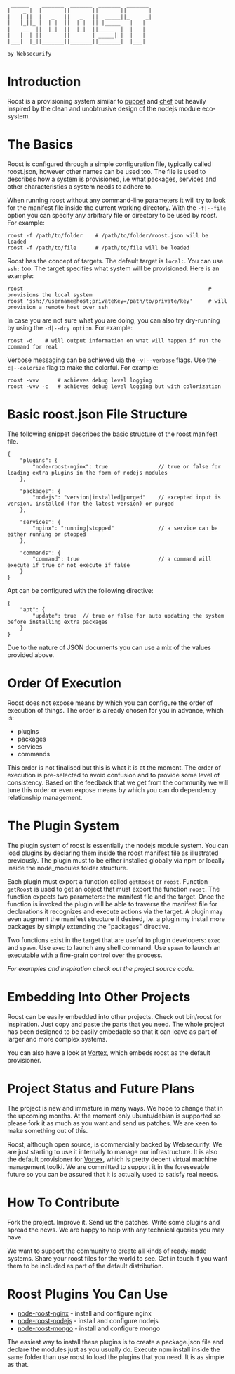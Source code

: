 	
	 ______    _______  _______  _______  _______ 
	|    _ |  |       ||       ||       ||       |
	|   | ||  |   _   ||   _   ||  _____||_     _|
	|   |_||_ |  | |  ||  | |  || |_____   |   |  
	|    __  ||  |_|  ||  |_|  ||_____  |  |   |  
	|   |  | ||       ||       | _____| |  |   |  
	|___|  |_||_______||_______||_______|  |___|  
	
	by Websecurify
	

# Introduction

Roost is a provisioning system similar to [puppet](https://puppetlabs.com/) and [chef](http://www.opscode.com/chef/) but heavily inspired by the clean and unobtrusive design of the nodejs module eco-system.

# The Basics

Roost is configured through a simple configuration file, typically called roost.json, however other names can be used too. The file is used to describes how a system is provisioned, i.e what packages, services and other characteristics a system needs to adhere to.

When running roost without any command-line parameters it will try to look for the manifest file inside the current working directory. With the `-f|--file` option you can specify any arbitrary file or directory to be used by roost. For example:

	roost -f /path/to/folder 	# /path/to/folder/roost.json will be loaded
	roost -f /path/to/file 		# /path/to/file will be loaded

Roost has the concept of targets. The default target is `local:`. You can use `ssh:` too. The target specifies what system will be provisioned. Here is an example:

	roost 															# provisions the local system
	roost 'ssh://username@host;privateKey=/path/to/private/key' 	# will provision a remote host over ssh

In case you are not sure what you are doing, you can also try dry-running by using the `-d|--dry option`. For example:

	roost -d 	# will output information on what will happen if run the command for real

Verbose messaging can be achieved via the `-v|--verbose` flags. Use the `-c|--colorize` flag to make the colorful. For example:

	roost -vvv 		# achieves debug level logging
	roost -vvv -c 	# achieves debug level logging but with colorization

# Basic roost.json File Structure

The following snippet describes the basic structure of the roost manifest file.

	{
		"plugins": {
			"node-roost-nginx": true 				// true or false for loading extra plugins in the form of nodejs modules 
		},
		
		"packages": {
			"nodejs": "version|installed|purged" 	// excepted input is version, installed (for the latest version) or purged
		},
		
		"services": {
			"nginx": "running|stopped" 				// a service can be either running or stopped
		},
		
		"commands": {
			"command": true 						// a command will execute if true or not execute if false
		}
	}

Apt can be configured with the following directive:

	{
		"apt": {
			"update": true 	// true or false for auto updating the system before installing extra packages
		}
	}

Due to the nature of JSON documents you can use a mix of the values provided above.

# Order Of Execution

Roost does not expose means by which you can configure the order of execution of things. The order is already chosen for you in advance, which is:

* plugins
* packages
* services
* commands

This order is not finalised but this is what it is at the moment. The order of execution is pre-selected to avoid confusion and to provide some level of consistency. Based on the feedback that we get from the community we will tune this order or even expose means by which you can do dependency relationship management.

# The Plugin System

The plugin system of roost is essentially the nodejs module system. You can load plugins by declaring them inside the roost manifest file as illustrated previously. The plugin must to be either installed globally via npm or locally inside the node_modules folder structure.

Each plugin must export a function called `getRoost` or `roost`. Function `getRoost` is used to get an object that must export the function `roost`. The function expects two parameters: the manifest file and the target. Once the function is invoked the plugin will be able to traverse the manifest file for declarations it recognizes and execute actions via the target. A plugin may even augment the manifest structure if desired, i.e. a plugin my install more packages by simply extending the "packages" directive.

Two functions exist in the target that are useful to plugin developers: `exec` and `spawn`. Use `exec` to launch any shell command. Use `spawn` to launch an executable with a fine-grain control over the process.

_For examples and inspiration check out the project source code._

# Embedding Into Other Projects

Roost can be easily embedded into other projects. Check out bin/roost for inspiration. Just copy and paste the parts that you need. The whole project has been designed to be easily embedable so that it can leave as part of larger and more complex systems.

You can also have a look at [Vortex](https://github.com/websecurify/node-vortex/), which embeds roost as the default provisioner.

# Project Status and Future Plans

The project is new and immature in many ways. We hope to change that in the upcoming months. At the moment only ubuntu/debian is supported so please fork it as much as you want and send us patches. We are keen to make something out of this.

Roost, although open source, is commercially backed by Websecurify. We are just starting to use it internally to manage our infrastructure. It is also the default provisioner for [Vortex](https://github.com/websecurify/node-vortex/), which is pretty decent virtual machine management toolki. We are committed to support it in the foreseeable future so you can be assured that it is actually used to satisfy real needs.

# How To Contribute

Fork the project. Improve it. Send us the patches. Write some plugins and spread the news. We are happy to help with any technical queries you may have.

We want to support the community to create all kinds of ready-made systems. Share your roost files for the world to see. Get in touch if you want them to be included as part of the default distribution.

# Roost Plugins You Can Use

* [node-roost-nginx](https://github.com/websecurify/node-roost-nginx/) - install and configure nginx
* [node-roost-nodejs](https://github.com/websecurify/node-roost-nodejs/) - install and configure nodejs
* [node-roost-mongo](https://github.com/websecurify/node-roost-mongo/) - install and configure mongo

The easiest way to install these plugins is to create a package.json file and declare the modules just as you usually do. Execute npm install inside the same folder than use roost to load the plugins that you need. It is as simple as that.